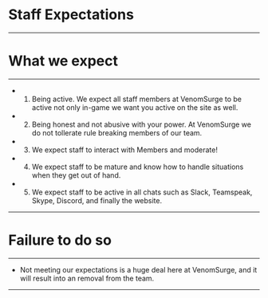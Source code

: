 # Staff Expectations
-----------------------------------------------------------------------------------------------------------------------------------------

# What we expect

-----------------------------------------------------------------------------------------------------------------------------------------

- 1. Being active. We expect all staff members at VenomSurge to be active not only in-game we want you active on the site as well.
- 2. Being honest and not abusive with your power. At VenomSurge we do not tollerate rule breaking members of our team.
- 3. We expect staff to interact with Members and moderate!
- 4. We expect staff to be mature and know how to handle situations when they get out of hand.
- 5. We expect staff to be active in all chats such as Slack, Teamspeak, Skype, Discord, and finally the website.

-----------------------------------------------------------------------------------------------------------------------------------------

# Failure to do so

-----------------------------------------------------------------------------------------------------------------------------------------

- Not meeting our expectations is a huge deal here at VenomSurge, and it will result into an removal from the team.

-----------------------------------------------------------------------------------------------------------------------------------------

